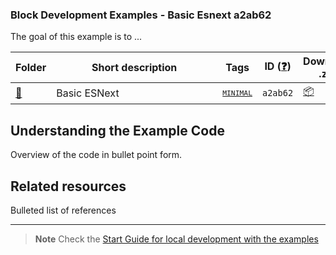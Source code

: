 ### Block Development Examples - Basic Esnext a2ab62

The goal of this example is to ...

<!-- Please, do not remove these @TABLE EXAMPLES BEGIN and @TABLE EXAMPLES END comments or modify the table inside. This table is automatically generated from the data at _data/examples.json and _data/tags.json -->
<!-- @TABLE EXAMPLES BEGIN -->
| Folder                                                                                               | <span style="display: inline-block; width:250px">Short description</span> | Tags                                                                                                                           | ID ([❓](https://github.com/WordPress/block-development-examples/wiki/04-Why-an-ID-for-every-example%3F "Why an ID for every example?")) | Download .zip                                                                                                                                                                                                                                                   | Live Demo                                                                                                                                                                                                                                                                                                                                                                           |
| ---------------------------------------------------------------------------------------------------- | ------------------------------------------------------------------------- | ------------------------------------------------------------------------------------------------------------------------------ | --------------------------------------------------------------------------------------------------------------------------------------- | --------------------------------------------------------------------------------------------------------------------------------------------------------------------------------------------------------------------------------------------------------------- | ----------------------------------------------------------------------------------------------------------------------------------------------------------------------------------------------------------------------------------------------------------------------------------------------------------------------------------------------------------------------------------- |
| [📁](https://github.com/WordPress/block-development-examples/tree/trunk/plugins/basic-esnext-a2ab62) | Basic ESNext                                                              | <small><code><a href="https://github.com/WordPress/block-development-examples/wiki/03-Tags#minimal">MINIMAL</a></code></small> | `a2ab62`                                                                                                                                | [📦](https://raw.githubusercontent.com/WordPress/block-development-examples/deploy/zips/basic-esnext-a2ab62.zip "Install the plugin using this zip and activate it. Then use the ID of the block (a2ab62) to find it and add it to a post to see it in action") | [![](https://raw.githubusercontent.com/WordPress/block-development-examples/trunk/_assets/icon-wp.svg)](https://playground.wordpress.net/?blueprint-url=https://raw.githubusercontent.com/WordPress/block-development-examples/trunk/plugins/basic-esnext-a2ab62/_playground/blueprint.json "Use the ID of the block (a2ab62) to find it and add it to a post to see it in action") |
<!-- @TABLE EXAMPLES END -->

## Understanding the Example Code

Overview of the code in bullet point form.

## Related resources

Bulleted list of references

----

> **Note**
> Check the [Start Guide for local development with the examples](https://github.com/WordPress/block-development-examples/wiki/02-Examples#start-guide-for-local-development-with-the-examples)
